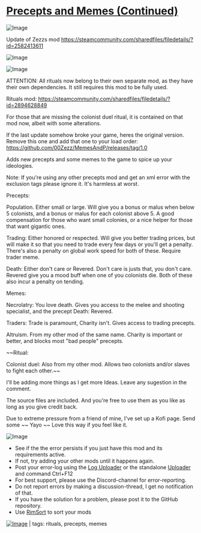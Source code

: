 # [Precepts and Memes (Continued)](https://steamcommunity.com/sharedfiles/filedetails/?id=2894625496)

![Image](https://i.imgur.com/buuPQel.png)

Update of Zezzs mod
https://steamcommunity.com/sharedfiles/filedetails/?id=2582413611

![Image](https://i.imgur.com/pufA0kM.png)
	
![Image](https://i.imgur.com/Z4GOv8H.png)

ATTENTION: All rituals now belong to their own separate mod, as they have their own dependencies. It still requires this mod to be fully used.

Rituals mod: https://steamcommunity.com/sharedfiles/filedetails/?id=2894628849

For those that are missing the colonist duel ritual, it is contained on that mod now, albeit with some alterations. 

If the last update somehow broke your game, heres the original version. Remove this one and add that one to your load order: https://github.com/00Zezz/MemesAndP/releases/tag/1.0

Adds new precepts and some memes to the game to spice up your ideologies. 

Note: If you're using any other precepts mod and get an xml error with the exclusion tags please ignore it. It's harmless at worst.

Precepts: 

Population. Either small or large. Will give you a bonus or malus when below 5 colonists, and a bonus or malus for each colonist above 5. A good compensation for those who want small colonies, or a nice helper for those that want gigantic ones.

Trading: Either honored or respected. Will give you better trading prices, but will make it so that you need to trade every few days or you'll get a penalty. There's also a penalty on global work speed for both of these. Require trader meme.

Death: Either don't care or Revered. Don't care is justs that, you don't care. Revered give you a mood buff when one of you colonists die. Both of these also incur a penalty on tending.


Memes: 

Necrolatry: You love death. Gives you access to the melee and shooting specialist, and the precept Death: Revered.

Traders: Trade is paramount, Charity isn't. Gives access to trading precepts.

Altruism. From my other mod of the same name. Charity is important or better, and blocks most "bad people" precepts.

~~Ritual:

Colonist duel: Also from my other mod. Allows two colonists and/or slaves to fight each other.~~


I'll be adding more things as I get more Ideas. Leave any sugestion in the comment.

The source files are included. And you're free to use them as you like as long as you give credit back.


Due to extreme pressure from a friend of mine, I've set up a Kofi page. Send some ~~ Yayo ~~ Love this way if you feel like it.
	
![Image](https://i.imgur.com/PwoNOj4.png)



-  See if the the error persists if you just have this mod and its requirements active.
-  If not, try adding your other mods until it happens again.
-  Post your error-log using the [Log Uploader](https://steamcommunity.com/sharedfiles/filedetails/?id=2873415404) or the standalone [Uploader](https://steamcommunity.com/sharedfiles/filedetails/?id=2873415404) and command Ctrl+F12
-  For best support, please use the Discord-channel for error-reporting.
-  Do not report errors by making a discussion-thread, I get no notification of that.
-  If you have the solution for a problem, please post it to the GitHub repository.
-  Use [RimSort](https://github.com/RimSort/RimSort/releases/latest) to sort your mods

 

[![Image](https://img.shields.io/github/v/release/emipa606/PreceptsAndMemes?label=latest%20version&style=plastic&color=9f1111&labelColor=black)](https://steamcommunity.com/sharedfiles/filedetails/changelog/2894625496) | tags: rituals,  precepts,  memes
